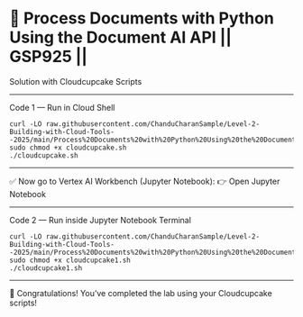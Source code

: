 # 🚀 Process Documents with Python Using the Document AI API || GSP925 ||

Solution with Cloudcupcake Scripts

---

Code 1 — Run in Cloud Shell


```
curl -LO raw.githubusercontent.com/ChanduCharanSample/Level-2-Building-with-Cloud-Tools--2025/main/Process%20Documents%20with%20Python%20Using%20the%20Document%20AI%20API/cloudcupcake.sh
sudo chmod +x cloudcupcake.sh
./cloudcupcake.sh

```
---

✅ Now go to Vertex AI Workbench (Jupyter Notebook):
👉 Open Jupyter Notebook 

---
Code 2 — Run inside Jupyter Notebook Terminal

```
curl -LO raw.githubusercontent.com/ChanduCharanSample/Level-2-Building-with-Cloud-Tools--2025/main/Process%20Documents%20with%20Python%20Using%20the%20Document%20AI%20API/cloudcupcake1.sh
sudo chmod +x cloudcupcake1.sh
./cloudcupcake1.sh

```
---

🎉 Congratulations! You’ve completed the lab using your Cloudcupcake scripts!

